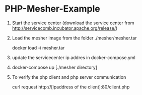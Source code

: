 # PHP-Mesher-Example
   

 1) Start the service center (download the service center from http://servicecomb.incubator.apache.org/release/)
 2) Load the mesher image from the folder	./mesher/mesher.tar
 
     docker load -i mesher.tar
 3) update the servicecenter ip addres in docker-compose.yml
 4) docker-compose up [./mesher directory]
 5) To verify the php client and php server communication
 
       curl request http://[ipaddress of the client]:80/client.php
      
